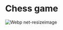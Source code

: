 # Chess game

![Webp net-resizeimage](https://user-images.githubusercontent.com/67159193/97923580-832fa080-1d5e-11eb-9868-b2b9f53ffb45.png)






